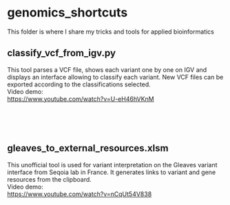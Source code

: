 # genomics_shortcuts

This folder is where I share my tricks and tools for applied bioinformatics


## classify_vcf_from_igv.py
This tool parses a VCF file, shows each variant one by one on IGV and displays an interface allowing to classify each variant. New VCF files can be exported according to the classifications selected. 
<br>
Video demo:
<br>
https://www.youtube.com/watch?v=U-eH46hVKnM

<br>
<br>
<br>

## gleaves_to_external_resources.xlsm
This unofficial tool is used for variant interpretation on the Gleaves variant interface from Seqoia lab in France.
It generates links to variant and gene resources from the clipboard.
<br>
Video demo:
<br>
https://www.youtube.com/watch?v=nCqUt54V838

